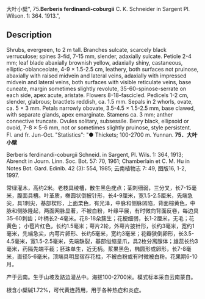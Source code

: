 大叶小檗",
75.**Berberis ferdinandi-coburgii** C. K. Schneider in Sargent Pl. Wilson. 1: 364. 1913.",

## Description
Shrubs, evergreen, to 2 m tall. Branches sulcate, scarcely black verruculose; spines 3-fid, 7-15 mm, slender, adaxially sulcate. Petiole 2-4 mm; leaf blade abaxially brownish yellow, adaxially shiny, castaneous, elliptic-oblanceolate, 4-9 × 1.5-2.5 cm, leathery, both surfaces not pruinose, abaxially with raised midvein and lateral veins, adaxially with impressed midvein and lateral veins, both surfaces with visible reticulate veins, base cuneate, margin sometimes slightly revolute, 35-60-spinose-serrate on each side, apex acute, aristate. Flowers 8-18-fascicled. Pedicels 1-2 cm, slender, glabrous; bractlets reddish, ca. 1.5 mm. Sepals in 2 whorls, ovate, ca. 5 × 3 mm. Petals narrowly obovate, 3.5-4.5 × 1.5-2.5 mm, base clawed, with separate glands, apex emarginate. Stamens ca. 3 mm; anther connective truncate. Ovules solitary, subsessile. Berry black, ellipsoid or ovoid, 7-8 × 5-6 mm, not or sometimes slightly pruinose, style persistent. Fl. and fr. Jun-Oct.
  "Statistics": "● Thickets; 100-2700 m. Yunnan.
**75．大叶小檗**

Berberis ferdinandi-coburgii Schneid. in Sargent, Pl. Wils. 1: 364, 1913; Abrendt in Journ. Linn. Soc. Bot. 57: 70, 1961; Chamberlain et C. M. Hu in Notes Bot. Gard. Edinlb. 42 (3): 554, 1985; 云南植物志 7: 49, 图版16, 1-2, 1997.

常绿灌木，高约2米。老枝具棱槽，散生黑色疣点；茎刺细弱，三分叉，长7-15毫米，腹面具槽。叶革质，椭圆状倒披针形，长4-9厘米，宽1.5-2.5厘米，先端急尖，具1刺尖，基部楔形，上面栗色，有光泽，中脉和侧脉凹陷，背面棕黄色，中脉和侧脉隆起，两面网脉显著，不被白粉，叶缘平展，有时微向背面反卷，每边具35-60刺齿；叶柄长2-4毫米。花8-18朵簇生；花梗细弱，长1-2厘米，无毛；花黄色； 小苞片红色，长约1.5毫米；萼片2轮，外萼片披针形，长约3毫米，宽约1毫米，先端急尖，内萼片卵形、长约5毫米，宽约3毫米；花瓣狭倒卵形，长3.5-4.5毫米，宽1.5-2.5毫米，先端缺裂，基部缢缩呈爪，具2枚分离腺体；雄蕊长约3毫米，药隔先端平截；胚珠单生，近无柄。浆果黑色，椭圆形或卵形，长7-8毫米，直径5-6毫米，顶端具明显宿存花柱，不被白粉或有时微被白粉。花果期6-10月。

产于云南。生于山坡及路边灌丛中。海拔100-2700米。模式标本采自云南蒙自。

根含小檗碱1.72%，可代黄连药用，用于各种热症和炎症。

